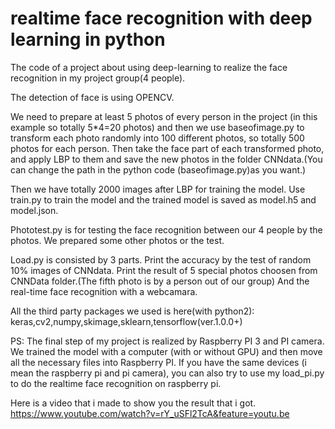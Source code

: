 # realtime face recognition with deep learning in python

The code of a project about using deep-learning to realize the face recognition in my project group(4 people).

The detection of face is using OPENCV.

We need to prepare at least 5 photos of every person in the project (in this example so totally 5*4=20 photos) and then we use baseofimage.py to transform each photo randomly into 100 different photos, so totally 500 photos for each person. Then take the face part of each transformed photo, and apply LBP to them and save the new photos in the folder CNNdata.(You can change the path in the python code (baseofimage.py)as you want.)

Then we have totally 2000 images after LBP for training the model. Use train.py to train the model and the trained model is saved as model.h5 and model.json.

Phototest.py is for testing the face recognition between our 4 people by the photos. We prepared some other photos or the test.

Load.py is consisted by 3 parts. Print the accuracy by the test of random 10% images of CNNdata. Print the result of 5 special photos choosen from CNNData folder.(The fifth photo is by a person out of our group) And the real-time face recognition with a webcamara.

All the third party packages we used is here(with python2): keras,cv2,numpy,skimage,sklearn,tensorflow(ver.1.0.0+)

PS: The final step of my project is realized by Raspberry PI 3 and PI camera. We trained the model with a computer (with or without GPU) and then move all the necessary files into Raspberry PI. If you have the same devices (i mean the raspberry pi and pi camera), you can also try to use my load_pi.py to do the realtime face recognition on raspberry pi.

Here is a video that i made to show you the result that i got.  https://www.youtube.com/watch?v=rY_uSFl2TcA&feature=youtu.be
